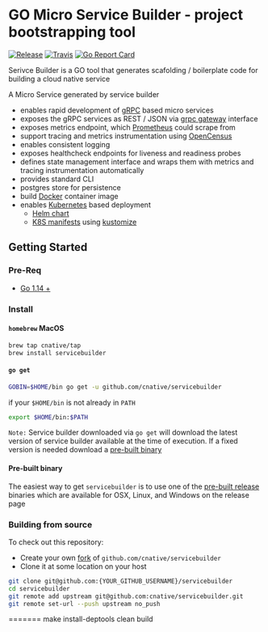 # GO Micro Service Builder - project bootstrapping tool

[![Release](https://img.shields.io/github/release/cnative/servicebuilder.svg)](https://github.com/cnative/servicebuilder/releases/latest)
[![Travis](https://travis-ci.com/cnative/servicebuilder.svg?branch=master)](https://travis-ci.com/cnative/servicebuilder.svg?branch=master)
[![Go Report Card](https://goreportcard.com/badge/github.com/cnative/servicebuilder)](https://goreportcard.com/report/github.com/cnative/servicebuilder)

Serivce Builder is a GO tool that generates scafolding / boilerplate code for building a cloud native service

A Micro Service generated by service builder

- enables rapid development of [gRPC](https://grpc.io/) based micro services
- exposes the gRPC services as REST / JSON via [grpc gateway](https://github.com/grpc-ecosystem/grpc-gateway) interface
- exposes metrics endpoint, which [Prometheus](https://prometheus.io/) could scrape from
- support tracing and metrics instrumentation using [OpenCensus](https://opencensus.io/)
- enables consistent logging
- exposes healthcheck endpoints for liveness and readiness probes
- defines state management interface and wraps them with metrics and tracing instrumentation automatically
- provides standard CLI
- postgres store for persistence
- build [Docker](https://www.docker.com/) container image
- enables [Kubernetes](https://kubernetes.io/) based deployment
  - [Helm chart](https://helm.sh/)
  - [K8S manifests](https://kustomize.io/) using [kustomize](https://github.com/kubernetes-sigs/kustomize)

## Getting Started

### Pre-Req

- [Go 1.14 +](https://golang.org/dl/)

### Install

#### `homebrew` MacOS

```bash
brew tap cnative/tap
brew install servicebuilder
```

#### `go get`

```bash
GOBIN=$HOME/bin go get -u github.com/cnative/servicebuilder
```

if your `$HOME/bin` is not already in `PATH`

```bash
export $HOME/bin:$PATH
```

`Note:` Service builder downloaded via `go get` will download the latest version of service builder available at the time of execution. If a fixed version is needed download a [pre-built binary](https://github.com/cnative/servicebuider/releases)

#### Pre-built binary

The easiest way to get `servicebuilder` is to use one of the [pre-built release](https://github.com/cnative/servicebuilder/releases) binaries which are available for OSX, Linux, and Windows on the release page

### Building from source

To check out this repository:

- Create your own [fork](https://help.github.com/articles/fork-a-repo/) of `github.com/cnative/servicebuilder`
- Clone it at some location on your host

```bash
git clone git@github.com:{YOUR_GITHUB_USERNAME}/servicebuilder
cd servicebuilder
git remote add upstream git@github.com:cnative/servicebuilder.git
git remote set-url --push upstream no_push


```
=======
make install-deptools clean build
```
